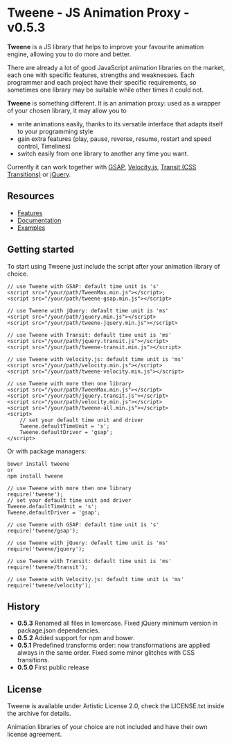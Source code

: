 # Tweene - JS Animation Proxy - v0.5.3

__Tweene__ is a JS library that helps to improve your favourite animation engine, allowing you to do more and better.

There are already a lot of good JavaScript animation libraries on the market, each one with specific features, strengths and weaknesses. 
Each programmer and each project have their specific requirements, so sometimes one library may be suitable while other times it could not. 

__Tweene__ is something different. It is an animation proxy: used as a wrapper of your chosen library, it may allow you to

- write animations easily, thanks to its versatile interface that adapts itself to your programming style
- gain extra features (play, pause, reverse, resume, restart and speed control, Timelines) 
- switch easily from one library to another any time you want. 

Currently it can work together with [GSAP](http://www.greensock.com/gsap-js/), [Velocity.js](http://julian.com/research/velocity/), 
[Transit (CSS Transitions)](http://ricostacruz.com/jquery.transit/) or [jQuery](http://jquery.com).

## Resources
- [Features](http://tweene.com/#features)
- [Documentation](http://tweene.com/docs)
- [Examples](http://tweene.com/#examples)

## Getting started
To start using Tweene just include the script after your animation library of choice.

	// use Tweene with GSAP: default time unit is 's'
	<script src="/your/path/TweenMax.min.js"></script>;
	<script src="/your/path/tweene-gsap.min.js"></script>

	// use Tweene with jQuery: default time unit is 'ms'
	<script src="/your/path/jquery.min.js"></script>
	<script src="/your/path/tweene-jquery.min.js"></script>

	// use Tweene with Transit: default time unit is 'ms'
	<script src="/your/path/jquery.transit.js"></script>
	<script src="/your/path/tweene-transit.min.js"></script>

	// use Tweene with Velocity.js: default time unit is 'ms'
	<script src="/your/path/velocity.min.js"></script>
	<script src="/your/path/tweene-velocity.min.js"></script>

	// use Tweene with more then one library
	<script src="/your/path/TweenMax.min.js"></script>
	<script src="/your/path/jquery.transit.js"></script>
	<script src="/your/path/velocity.min.js"></script>
	<script src="/your/path/tweene-all.min.js"></script>
	<script>
		// set your default time unit and driver
		Tweene.defaultTimeUnit = 's';
		Tweene.defaultDriver = 'gsap';
	</script>

Or with package managers:

    bower install tweene
    or
    npm install tweene

	// use Tweene with more then one library
	require('tweene');	
	// set your default time unit and driver
	Tweene.defaultTimeUnit = 's';
	Tweene.defaultDriver = 'gsap';
	
	// use Tweene with GSAP: default time unit is 's'
	require('tweene/gsap');

	// use Tweene with jQuery: default time unit is 'ms'
	require('tweene/jquery');

	// use Tweene with Transit: default time unit is 'ms'
	require('tweene/transit');

	// use Tweene with Velocity.js: default time unit is 'ms'
	require('tweene/velocity');

## History
- __0.5.3__ Renamed all files in lowercase. Fixed jQuery minimum version in package.json dependencies.
- __0.5.2__ Added support for npm and bower.
- __0.5.1__ Predefined transforms order: now transformations are applied always in the same order. Fixed some minor glitches with CSS transitions.
- __0.5.0__ First public release

## License

Tweene is available under Artistic License 2.0, check the LICENSE.txt inside the archive for details.

Animation libraries of your choice are not included and have their own license agreement. 
